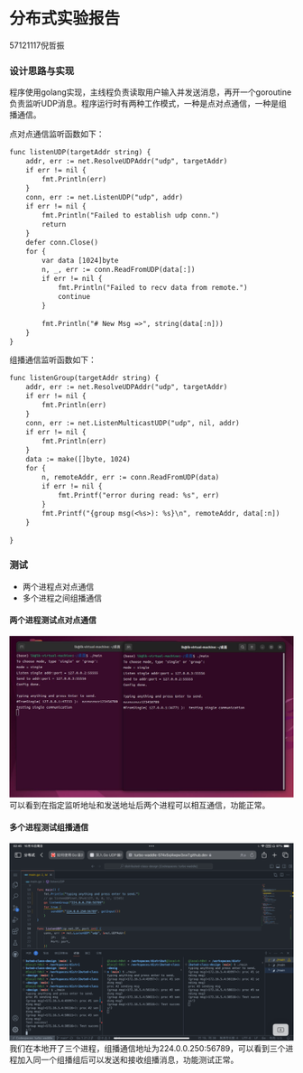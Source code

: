 # 分布式实验报告
57121117倪哲振

### 设计思路与实现
程序使用golang实现，主线程负责读取用户输入并发送消息，再开一个goroutine负责监听UDP消息。程序运行时有两种工作模式，一种是点对点通信，一种是组播通信。

点对点通信监听函数如下：
```
func listenUDP(targetAddr string) {
	addr, err := net.ResolveUDPAddr("udp", targetAddr)
	if err != nil {
		fmt.Println(err)
	}
	conn, err := net.ListenUDP("udp", addr)
	if err != nil {
		fmt.Println("Failed to establish udp conn.")
		return
	}
	defer conn.Close()
	for {
		var data [1024]byte
		n, _, err := conn.ReadFromUDP(data[:])
		if err != nil {
			fmt.Println("Failed to recv data from remote.")
			continue
		}

		fmt.Println("# New Msg =>", string(data[:n]))
	}
}
```
组播通信监听函数如下：
```
func listenGroup(targetAddr string) {
	addr, err := net.ResolveUDPAddr("udp", targetAddr)
	if err != nil {
		fmt.Println(err)
	}
	conn, err := net.ListenMulticastUDP("udp", nil, addr)
	if err != nil {
		fmt.Println(err)
	}
	data := make([]byte, 1024)
	for {
		n, remoteAddr, err := conn.ReadFromUDP(data)
		if err != nil {
			fmt.Printf("error during read: %s", err)
		}
		fmt.Printf("{group msg(<%s>): %s}\n", remoteAddr, data[:n])
	}

}
```

### 测试
* 两个进程点对点通信
* 多个进程之间组播通信

#### 两个进程测试点对点通信

![](assets/16976444872730.jpg)
可以看到在指定监听地址和发送地址后两个进程可以相互通信，功能正常。


#### 多个进程测试组播通信
![](assets/16975148482163.png)
我们在本地开了三个进程，组播通信地址为224.0.0.250:56789，可以看到三个进程加入同一个组播组后可以发送和接收组播消息，功能测试正常。
